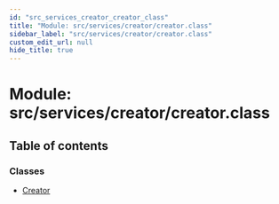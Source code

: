 ```yaml
---
id: "src_services_creator_creator_class"
title: "Module: src/services/creator/creator.class"
sidebar_label: "src/services/creator/creator.class"
custom_edit_url: null
hide_title: true
---
```


# Module: src/services/creator/creator.class

## Table of contents

### Classes

- [Creator](../classes/src_services_creator_creator_class.creator.md)
